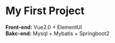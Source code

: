 # My First Project
**Front-end:** Vue2.0 + ElementUI <br>
**Bakc-end:** Mysql + Mybatis + Springboot2
